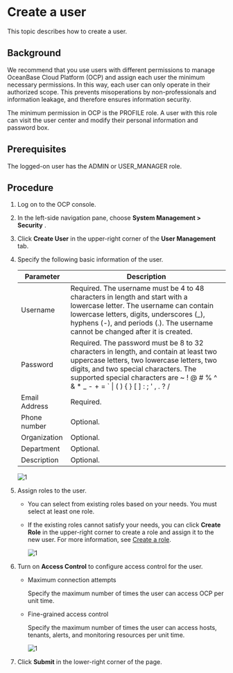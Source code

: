 Create a user
==================================

This topic describes how to create a user.

Background
-------------------------------

We recommend that you use users with different permissions to manage OceanBase Cloud Platform (OCP) and assign each user the minimum necessary permissions. In this way, each user can only operate in their authorized scope. This prevents misoperations by non-professionals and information leakage, and therefore ensures information security.

The minimum permission in OCP is the PROFILE role. A user with this role can visit the user center and modify their personal information and password box.

**Prerequisites**
--------------------------------------

The logged-on user has the ADMIN or USER_MANAGER role.

**Procedure**
----------------------------------

1. Log on to the OCP console.

2. In the left-side navigation pane, choose **System Management \> Security** .

3. Click **Create User** in the upper-right corner of the **User Management** tab.

4. Specify the following basic information of the user.

   |   Parameter   |  Description   |
   |---------------|--------------|
   | Username      | Required.  The username must be 4 to 48 characters in length and start with a lowercase letter. The username can contain lowercase letters, digits, underscores (_), hyphens (-), and periods (.).  The username cannot be changed after it is created.     |
   | Password      | Required.  The password must be 8 to 32 characters in length, and contain at least two uppercase letters, two lowercase letters, two digits, and two special characters. The supported special characters are \~ ! @ # % \^ \& \* _ - + = \` \| ( ) { } \[ \] : ; ' , . ? / |
   | Email Address | Required.   |
   | Phone number  | Optional.   |
   | Organization  | Optional.     |
   | Department    | Optional.    |
   | Description   | Optional.   |

   ![1](https://help-static-aliyun-doc.aliyuncs.com/assets/img/en-US/2072044461/p394561.png)

5. Assign roles to the user.

   * You can select from existing roles based on your needs. You must select at least one role.

   * If the existing roles cannot satisfy your needs, you can click **Create Role** in the upper-right corner to create a role and assign it to the new user. For more information, see [Create a role](2.create-a-role.md).

      ![1](https://help-static-aliyun-doc.aliyuncs.com/assets/img/en-US/2072044461/p394562.png)

6. Turn on **Access Control** to configure access control for the user.

   * Maximum connection attempts

     Specify the maximum number of times the user can access OCP per unit time.

   * Fine-grained access control

     Specify the maximum number of times the user can access hosts, tenants, alerts, and monitoring resources per unit time.

     ![1](https://help-static-aliyun-doc.aliyuncs.com/assets/img/en-US/3072044461/p394563.png)

7. Click **Submit** in the lower-right corner of the page.
